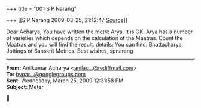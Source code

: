 +++
title = "001 S P Narang"

+++
[[S P Narang	2009-03-25, 21:12:47 [Source](https://groups.google.com/g/bvparishat/c/Lg8l7jTZZuw)]]



  

Dear Acharya, You have written the metre Arya. It is OK. Arya has a number of varieties which depends on the calculation of the Maatras. Count the Maatras and you will find the result. details: You can find: Bhattacharya, Jottings of Sanskrit Metrics. Best wishes, spnarang  

------------------------------------------------------------------------

**From:** Anilkumar Acharya \<[anilac...@rediffmail.com]()\>  
**To:** [bvpar...@googlegroups.com]()  
**Sent:** Wednesday, March 25, 2009 12:31:58 PM  
**Subject:** Meter  



